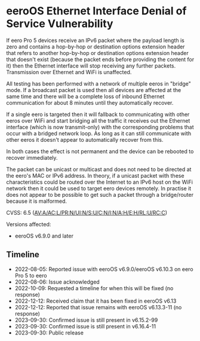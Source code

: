eeroOS Ethernet Interface Denial of Service Vulnerability
=========================================================

If eero Pro 5 devices receive an IPv6 packet where the payload length is zero
and contains a hop-by-hop or destination options extension header that refers
to another hop-by-hop or destination options extension header that doesn't
exist (because the packet ends before providing the content for it) then the
Ethernet interface will stop receiving any further packets. Transmission over
Ethernet and WiFi is unaffected.

All testing has been performed with a network of multiple eeros in "bridge"
mode. If a broadcast packet is used then all devices are affected at the same
time and there will be a complete loss of inbound Ethernet communication for
about 8 minutes until they automatically recover.

If a single eero is targeted then it will fallback to communicating with other
eeros over WiFi and start bridging all the traffic it receives out the Ethernet
interface (which is now transmit-only) with the corresponding problems that
occur with a bridged network loop. As long as it can still communicate with
other eeros it doesn't appear to automatically recover from this.

In both cases the effect is not permanent and the device can be rebooted to
recover immediately.

The packet can be unicast or multicast and does not need to be directed at the
eero's MAC or IPv6 address. In theory, if a unicast packet with these
characteristics could be routed over the Internet to an IPv6 host on the WiFi
network then it could be used to target eero devices remotely. In practise it
does not appear to be possible to get such a packet through a bridge/router
because it is malformed.

CVSS: 6.5 ([AV:A/AC:L/PR:N/UI:N/S:U/C:N/I:N/A:H/E:H/RL:U/RC:C](https://nvd.nist.gov/vuln-metrics/cvss/v3-calculator?vector=AV:A/AC:L/PR:N/UI:N/S:U/C:N/I:N/A:H/E:H/RL:U/RC:C&version=3.1))

Versions affected:
* eeroOS v6.9.0 and later

Timeline
--------
* 2022-08-05: Reported issue with eeroOS v6.9.0/eeroOS v6.10.3 on eero Pro 5 to eero
* 2022-08-06: Issue acknowledged
* 2022-10-09: Requested a timeline for when this will be fixed (no response)
* 2022-12-12: Received claim that it has been fixed in eeroOS v6.13
* 2022-12-12: Reported that issue remains with eeroOS v6.13.3-11 (no response)
* 2023-09-30: Confirmed issue is still present in v6.15.2-99
* 2023-09-30: Confirmed issue is still present in v6.16.4-11
* 2023-09-30: Public release
